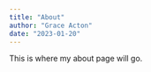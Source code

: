 ```yaml
---
title: "About"
author: "Grace Acton"
date: "2023-01-20"
---
```

This is where my about page will go. 
